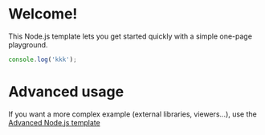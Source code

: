 # Welcome!

This Node.js template lets you get started quickly with a simple one-page playground.

```javascript runnable
console.log('kkk');
```

# Advanced usage

If you want a more complex example (external libraries, viewers...), use the [Advanced Node.js template](https://tech.io/select-repo/442)
